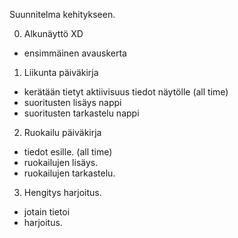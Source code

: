 Suunnitelma kehitykseen.

0. Alkunäyttö XD
- ensimmäinen avauskerta

1. Liikunta päiväkirja
- kerätään tietyt aktiivisuus tiedot näytölle (all time)
- suoritusten lisäys nappi
- suoritusten tarkastelu nappi

2. Ruokailu päiväkirja
- tiedot esille. (all time)
- ruokailujen lisäys.
- ruokailujen tarkastelu.

3. Hengitys harjoitus.
- jotain tietoi
- harjoitus.
